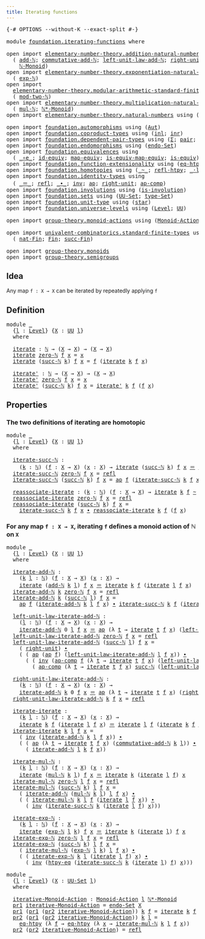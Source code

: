 ```yaml
---
title: Iterating functions
---
```


<pre class="Agda"><a id="45" class="Symbol">{-#</a> <a id="49" class="Keyword">OPTIONS</a> <a id="57" class="Pragma">--without-K</a> <a id="69" class="Pragma">--exact-split</a> <a id="83" class="Symbol">#-}</a>

<a id="88" class="Keyword">module</a> <a id="95" href="foundation.iterating-functions.html" class="Module">foundation.iterating-functions</a> <a id="126" class="Keyword">where</a>

<a id="133" class="Keyword">open</a> <a id="138" class="Keyword">import</a> <a id="145" href="elementary-number-theory.addition-natural-numbers.html" class="Module">elementary-number-theory.addition-natural-numbers</a> <a id="195" class="Keyword">using</a>
  <a id="203" class="Symbol">(</a> <a id="205" href="elementary-number-theory.addition-natural-numbers.html#1096" class="Function">add-ℕ</a><a id="210" class="Symbol">;</a> <a id="212" href="elementary-number-theory.addition-natural-numbers.html#2172" class="Function">commutative-add-ℕ</a><a id="229" class="Symbol">;</a> <a id="231" href="elementary-number-theory.addition-natural-numbers.html#1464" class="Function">left-unit-law-add-ℕ</a><a id="250" class="Symbol">;</a> <a id="252" href="elementary-number-theory.addition-natural-numbers.html#1379" class="Function">right-unit-law-add-ℕ</a><a id="272" class="Symbol">;</a>
    <a id="278" href="elementary-number-theory.addition-natural-numbers.html#4772" class="Function">ℕ-Monoid</a><a id="286" class="Symbol">)</a>
<a id="288" class="Keyword">open</a> <a id="293" class="Keyword">import</a> <a id="300" href="elementary-number-theory.exponentiation-natural-numbers.html" class="Module">elementary-number-theory.exponentiation-natural-numbers</a> <a id="356" class="Keyword">using</a>
  <a id="364" class="Symbol">(</a> <a id="366" href="elementary-number-theory.exponentiation-natural-numbers.html#685" class="Function">exp-ℕ</a><a id="371" class="Symbol">)</a>
<a id="373" class="Keyword">open</a> <a id="378" class="Keyword">import</a>
  <a id="387" href="elementary-number-theory.modular-arithmetic-standard-finite-types.html" class="Module">elementary-number-theory.modular-arithmetic-standard-finite-types</a> <a id="453" class="Keyword">using</a>
  <a id="461" class="Symbol">(</a> <a id="463" href="elementary-number-theory.modular-arithmetic-standard-finite-types.html#2983" class="Function">mod-two-ℕ</a><a id="472" class="Symbol">)</a>
<a id="474" class="Keyword">open</a> <a id="479" class="Keyword">import</a> <a id="486" href="elementary-number-theory.multiplication-natural-numbers.html" class="Module">elementary-number-theory.multiplication-natural-numbers</a> <a id="542" class="Keyword">using</a>
  <a id="550" class="Symbol">(</a> <a id="552" href="elementary-number-theory.multiplication-natural-numbers.html#1286" class="Function">mul-ℕ</a><a id="557" class="Symbol">;</a> <a id="559" href="elementary-number-theory.multiplication-natural-numbers.html#8512" class="Function">ℕ*-Monoid</a><a id="568" class="Symbol">)</a>
<a id="570" class="Keyword">open</a> <a id="575" class="Keyword">import</a> <a id="582" href="elementary-number-theory.natural-numbers.html" class="Module">elementary-number-theory.natural-numbers</a> <a id="623" class="Keyword">using</a> <a id="629" class="Symbol">(</a><a id="630" href="elementary-number-theory.natural-numbers.html#1530" class="Datatype">ℕ</a><a id="631" class="Symbol">;</a> <a id="633" href="elementary-number-theory.natural-numbers.html#1551" class="InductiveConstructor">zero-ℕ</a><a id="639" class="Symbol">;</a> <a id="641" href="elementary-number-theory.natural-numbers.html#1564" class="InductiveConstructor">succ-ℕ</a><a id="647" class="Symbol">)</a>

<a id="650" class="Keyword">open</a> <a id="655" class="Keyword">import</a> <a id="662" href="foundation.automorphisms.html" class="Module">foundation.automorphisms</a> <a id="687" class="Keyword">using</a> <a id="693" class="Symbol">(</a><a id="694" href="foundation.automorphisms.html#1297" class="Function">Aut</a><a id="697" class="Symbol">)</a>
<a id="699" class="Keyword">open</a> <a id="704" class="Keyword">import</a> <a id="711" href="foundation.coproduct-types.html" class="Module">foundation.coproduct-types</a> <a id="738" class="Keyword">using</a> <a id="744" class="Symbol">(</a><a id="745" href="foundation.coproduct-types.html#1250" class="InductiveConstructor">inl</a><a id="748" class="Symbol">;</a> <a id="750" href="foundation.coproduct-types.html#1268" class="InductiveConstructor">inr</a><a id="753" class="Symbol">)</a>
<a id="755" class="Keyword">open</a> <a id="760" class="Keyword">import</a> <a id="767" href="foundation.dependent-pair-types.html" class="Module">foundation.dependent-pair-types</a> <a id="799" class="Keyword">using</a> <a id="805" class="Symbol">(</a><a id="806" href="foundation-core.dependent-pair-types.html#515" class="Record">Σ</a><a id="807" class="Symbol">;</a> <a id="809" href="foundation-core.dependent-pair-types.html#588" class="InductiveConstructor">pair</a><a id="813" class="Symbol">;</a> <a id="815" href="foundation-core.dependent-pair-types.html#605" class="Field">pr1</a><a id="818" class="Symbol">;</a> <a id="820" href="foundation-core.dependent-pair-types.html#617" class="Field">pr2</a><a id="823" class="Symbol">)</a>
<a id="825" class="Keyword">open</a> <a id="830" class="Keyword">import</a> <a id="837" href="foundation.endomorphisms.html" class="Module">foundation.endomorphisms</a> <a id="862" class="Keyword">using</a> <a id="868" class="Symbol">(</a><a id="869" href="foundation.endomorphisms.html#947" class="Function">endo-Set</a><a id="877" class="Symbol">)</a>
<a id="879" class="Keyword">open</a> <a id="884" class="Keyword">import</a> <a id="891" href="foundation.equivalences.html" class="Module">foundation.equivalences</a> <a id="915" class="Keyword">using</a>
  <a id="923" class="Symbol">(</a> <a id="925" href="foundation-core.equivalences.html#7869" class="Function Operator">_∘e_</a><a id="929" class="Symbol">;</a> <a id="931" href="foundation-core.equivalences.html#2494" class="Function">id-equiv</a><a id="939" class="Symbol">;</a> <a id="941" href="foundation-core.equivalences.html#1821" class="Function">map-equiv</a><a id="950" class="Symbol">;</a> <a id="952" href="foundation-core.equivalences.html#1876" class="Function">is-equiv-map-equiv</a><a id="970" class="Symbol">;</a> <a id="972" href="foundation-core.equivalences.html#1556" class="Function">is-equiv</a><a id="980" class="Symbol">)</a>
<a id="982" class="Keyword">open</a> <a id="987" class="Keyword">import</a> <a id="994" href="foundation.function-extensionality.html" class="Module">foundation.function-extensionality</a> <a id="1029" class="Keyword">using</a> <a id="1035" class="Symbol">(</a><a id="1036" href="foundation-core.function-extensionality.html#1463" class="Function">eq-htpy</a><a id="1043" class="Symbol">;</a> <a id="1045" href="foundation-core.function-extensionality.html#965" class="Function">htpy-eq</a><a id="1052" class="Symbol">)</a>
<a id="1054" class="Keyword">open</a> <a id="1059" class="Keyword">import</a> <a id="1066" href="foundation.homotopies.html" class="Module">foundation.homotopies</a> <a id="1088" class="Keyword">using</a> <a id="1094" class="Symbol">(</a><a id="1095" href="foundation-core.homotopies.html#1249" class="Function Operator">_~_</a><a id="1098" class="Symbol">;</a> <a id="1100" href="foundation-core.homotopies.html#1368" class="Function">refl-htpy</a><a id="1109" class="Symbol">;</a> <a id="1111" href="foundation-core.homotopies.html#2504" class="Function Operator">_·l_</a><a id="1115" class="Symbol">)</a>
<a id="1117" class="Keyword">open</a> <a id="1122" class="Keyword">import</a> <a id="1129" href="foundation.identity-types.html" class="Module">foundation.identity-types</a> <a id="1155" class="Keyword">using</a>
  <a id="1163" class="Symbol">(</a> <a id="1165" href="foundation-core.identity-types.html#1865" class="Function Operator">_＝_</a><a id="1168" class="Symbol">;</a> <a id="1170" href="foundation-core.identity-types.html#1820" class="InductiveConstructor">refl</a><a id="1174" class="Symbol">;</a> <a id="1176" href="foundation-core.identity-types.html#2425" class="Function Operator">_∙_</a><a id="1179" class="Symbol">;</a> <a id="1181" href="foundation-core.identity-types.html#2729" class="Function">inv</a><a id="1184" class="Symbol">;</a> <a id="1186" href="foundation-core.identity-types.html#4003" class="Function">ap</a><a id="1188" class="Symbol">;</a> <a id="1190" href="foundation-core.identity-types.html#3074" class="Function">right-unit</a><a id="1200" class="Symbol">;</a> <a id="1202" href="foundation-core.identity-types.html#4263" class="Function">ap-comp</a><a id="1209" class="Symbol">)</a>
<a id="1211" class="Keyword">open</a> <a id="1216" class="Keyword">import</a> <a id="1223" href="foundation.involutions.html" class="Module">foundation.involutions</a> <a id="1246" class="Keyword">using</a> <a id="1252" class="Symbol">(</a><a id="1253" href="foundation.involutions.html#891" class="Function">is-involution</a><a id="1266" class="Symbol">)</a>
<a id="1268" class="Keyword">open</a> <a id="1273" class="Keyword">import</a> <a id="1280" href="foundation.sets.html" class="Module">foundation.sets</a> <a id="1296" class="Keyword">using</a> <a id="1302" class="Symbol">(</a><a id="1303" href="foundation-core.sets.html#1190" class="Function">UU-Set</a><a id="1309" class="Symbol">;</a> <a id="1311" href="foundation-core.sets.html#1304" class="Function">type-Set</a><a id="1319" class="Symbol">)</a>
<a id="1321" class="Keyword">open</a> <a id="1326" class="Keyword">import</a> <a id="1333" href="foundation.unit-type.html" class="Module">foundation.unit-type</a> <a id="1354" class="Keyword">using</a> <a id="1360" class="Symbol">(</a><a id="1361" href="foundation.unit-type.html#1108" class="InductiveConstructor">star</a><a id="1365" class="Symbol">)</a>
<a id="1367" class="Keyword">open</a> <a id="1372" class="Keyword">import</a> <a id="1379" href="foundation.universe-levels.html" class="Module">foundation.universe-levels</a> <a id="1406" class="Keyword">using</a> <a id="1412" class="Symbol">(</a><a id="1413" href="Agda.Primitive.html#597" class="Postulate">Level</a><a id="1418" class="Symbol">;</a> <a id="1420" href="foundation-core.universe-levels.html#235" class="Primitive">UU</a><a id="1422" class="Symbol">)</a>

<a id="1425" class="Keyword">open</a> <a id="1430" class="Keyword">import</a> <a id="1437" href="group-theory.monoid-actions.html" class="Module">group-theory.monoid-actions</a> <a id="1465" class="Keyword">using</a> <a id="1471" class="Symbol">(</a><a id="1472" href="group-theory.monoid-actions.html#607" class="Function">Monoid-Action</a><a id="1485" class="Symbol">)</a>

<a id="1488" class="Keyword">open</a> <a id="1493" class="Keyword">import</a> <a id="1500" href="univalent-combinatorics.standard-finite-types.html" class="Module">univalent-combinatorics.standard-finite-types</a> <a id="1546" class="Keyword">using</a>
  <a id="1554" class="Symbol">(</a> <a id="1556" href="univalent-combinatorics.standard-finite-types.html#5339" class="Function">nat-Fin</a><a id="1563" class="Symbol">;</a> <a id="1565" href="univalent-combinatorics.standard-finite-types.html#2393" class="Function">Fin</a><a id="1568" class="Symbol">;</a> <a id="1570" href="univalent-combinatorics.standard-finite-types.html#7400" class="Function">succ-Fin</a><a id="1578" class="Symbol">)</a>

<a id="1581" class="Keyword">open</a> <a id="1586" class="Keyword">import</a> <a id="1593" href="group-theory.monoids.html" class="Module">group-theory.monoids</a>
<a id="1614" class="Keyword">open</a> <a id="1619" class="Keyword">import</a> <a id="1626" href="group-theory.semigroups.html" class="Module">group-theory.semigroups</a>
</pre>
## Idea

Any map `f : X → X` can be iterated by repeatedly applying `f`

## Definition

<pre class="Agda"><a id="1751" class="Keyword">module</a> <a id="1758" href="foundation.iterating-functions.html#1758" class="Module">_</a>
  <a id="1762" class="Symbol">{</a><a id="1763" href="foundation.iterating-functions.html#1763" class="Bound">l</a> <a id="1765" class="Symbol">:</a> <a id="1767" href="Agda.Primitive.html#597" class="Postulate">Level</a><a id="1772" class="Symbol">}</a> <a id="1774" class="Symbol">{</a><a id="1775" href="foundation.iterating-functions.html#1775" class="Bound">X</a> <a id="1777" class="Symbol">:</a> <a id="1779" href="foundation-core.universe-levels.html#235" class="Primitive">UU</a> <a id="1782" href="foundation.iterating-functions.html#1763" class="Bound">l</a><a id="1783" class="Symbol">}</a>
  <a id="1787" class="Keyword">where</a>
  
  <a id="1798" href="foundation.iterating-functions.html#1798" class="Function">iterate</a> <a id="1806" class="Symbol">:</a> <a id="1808" href="elementary-number-theory.natural-numbers.html#1530" class="Datatype">ℕ</a> <a id="1810" class="Symbol">→</a> <a id="1812" class="Symbol">(</a><a id="1813" href="foundation.iterating-functions.html#1775" class="Bound">X</a> <a id="1815" class="Symbol">→</a> <a id="1817" href="foundation.iterating-functions.html#1775" class="Bound">X</a><a id="1818" class="Symbol">)</a> <a id="1820" class="Symbol">→</a> <a id="1822" class="Symbol">(</a><a id="1823" href="foundation.iterating-functions.html#1775" class="Bound">X</a> <a id="1825" class="Symbol">→</a> <a id="1827" href="foundation.iterating-functions.html#1775" class="Bound">X</a><a id="1828" class="Symbol">)</a>
  <a id="1832" href="foundation.iterating-functions.html#1798" class="Function">iterate</a> <a id="1840" href="elementary-number-theory.natural-numbers.html#1551" class="InductiveConstructor">zero-ℕ</a> <a id="1847" href="foundation.iterating-functions.html#1847" class="Bound">f</a> <a id="1849" href="foundation.iterating-functions.html#1849" class="Bound">x</a> <a id="1851" class="Symbol">=</a> <a id="1853" href="foundation.iterating-functions.html#1849" class="Bound">x</a>
  <a id="1857" href="foundation.iterating-functions.html#1798" class="Function">iterate</a> <a id="1865" class="Symbol">(</a><a id="1866" href="elementary-number-theory.natural-numbers.html#1564" class="InductiveConstructor">succ-ℕ</a> <a id="1873" href="foundation.iterating-functions.html#1873" class="Bound">k</a><a id="1874" class="Symbol">)</a> <a id="1876" href="foundation.iterating-functions.html#1876" class="Bound">f</a> <a id="1878" href="foundation.iterating-functions.html#1878" class="Bound">x</a> <a id="1880" class="Symbol">=</a> <a id="1882" href="foundation.iterating-functions.html#1876" class="Bound">f</a> <a id="1884" class="Symbol">(</a><a id="1885" href="foundation.iterating-functions.html#1798" class="Function">iterate</a> <a id="1893" href="foundation.iterating-functions.html#1873" class="Bound">k</a> <a id="1895" href="foundation.iterating-functions.html#1876" class="Bound">f</a> <a id="1897" href="foundation.iterating-functions.html#1878" class="Bound">x</a><a id="1898" class="Symbol">)</a>

  <a id="1903" href="foundation.iterating-functions.html#1903" class="Function">iterate&#39;</a> <a id="1912" class="Symbol">:</a> <a id="1914" href="elementary-number-theory.natural-numbers.html#1530" class="Datatype">ℕ</a> <a id="1916" class="Symbol">→</a> <a id="1918" class="Symbol">(</a><a id="1919" href="foundation.iterating-functions.html#1775" class="Bound">X</a> <a id="1921" class="Symbol">→</a> <a id="1923" href="foundation.iterating-functions.html#1775" class="Bound">X</a><a id="1924" class="Symbol">)</a> <a id="1926" class="Symbol">→</a> <a id="1928" class="Symbol">(</a><a id="1929" href="foundation.iterating-functions.html#1775" class="Bound">X</a> <a id="1931" class="Symbol">→</a> <a id="1933" href="foundation.iterating-functions.html#1775" class="Bound">X</a><a id="1934" class="Symbol">)</a>
  <a id="1938" href="foundation.iterating-functions.html#1903" class="Function">iterate&#39;</a> <a id="1947" href="elementary-number-theory.natural-numbers.html#1551" class="InductiveConstructor">zero-ℕ</a> <a id="1954" href="foundation.iterating-functions.html#1954" class="Bound">f</a> <a id="1956" href="foundation.iterating-functions.html#1956" class="Bound">x</a> <a id="1958" class="Symbol">=</a> <a id="1960" href="foundation.iterating-functions.html#1956" class="Bound">x</a>
  <a id="1964" href="foundation.iterating-functions.html#1903" class="Function">iterate&#39;</a> <a id="1973" class="Symbol">(</a><a id="1974" href="elementary-number-theory.natural-numbers.html#1564" class="InductiveConstructor">succ-ℕ</a> <a id="1981" href="foundation.iterating-functions.html#1981" class="Bound">k</a><a id="1982" class="Symbol">)</a> <a id="1984" href="foundation.iterating-functions.html#1984" class="Bound">f</a> <a id="1986" href="foundation.iterating-functions.html#1986" class="Bound">x</a> <a id="1988" class="Symbol">=</a> <a id="1990" href="foundation.iterating-functions.html#1903" class="Function">iterate&#39;</a> <a id="1999" href="foundation.iterating-functions.html#1981" class="Bound">k</a> <a id="2001" href="foundation.iterating-functions.html#1984" class="Bound">f</a> <a id="2003" class="Symbol">(</a><a id="2004" href="foundation.iterating-functions.html#1984" class="Bound">f</a> <a id="2006" href="foundation.iterating-functions.html#1986" class="Bound">x</a><a id="2007" class="Symbol">)</a>
</pre>
## Properties

### The two definitions of iterating are homotopic

<pre class="Agda"><a id="2089" class="Keyword">module</a> <a id="2096" href="foundation.iterating-functions.html#2096" class="Module">_</a>
  <a id="2100" class="Symbol">{</a><a id="2101" href="foundation.iterating-functions.html#2101" class="Bound">l</a> <a id="2103" class="Symbol">:</a> <a id="2105" href="Agda.Primitive.html#597" class="Postulate">Level</a><a id="2110" class="Symbol">}</a> <a id="2112" class="Symbol">{</a><a id="2113" href="foundation.iterating-functions.html#2113" class="Bound">X</a> <a id="2115" class="Symbol">:</a> <a id="2117" href="foundation-core.universe-levels.html#235" class="Primitive">UU</a> <a id="2120" href="foundation.iterating-functions.html#2101" class="Bound">l</a><a id="2121" class="Symbol">}</a>
  <a id="2125" class="Keyword">where</a>

  <a id="2134" href="foundation.iterating-functions.html#2134" class="Function">iterate-succ-ℕ</a> <a id="2149" class="Symbol">:</a>
    <a id="2155" class="Symbol">(</a><a id="2156" href="foundation.iterating-functions.html#2156" class="Bound">k</a> <a id="2158" class="Symbol">:</a> <a id="2160" href="elementary-number-theory.natural-numbers.html#1530" class="Datatype">ℕ</a><a id="2161" class="Symbol">)</a> <a id="2163" class="Symbol">(</a><a id="2164" href="foundation.iterating-functions.html#2164" class="Bound">f</a> <a id="2166" class="Symbol">:</a> <a id="2168" href="foundation.iterating-functions.html#2113" class="Bound">X</a> <a id="2170" class="Symbol">→</a> <a id="2172" href="foundation.iterating-functions.html#2113" class="Bound">X</a><a id="2173" class="Symbol">)</a> <a id="2175" class="Symbol">(</a><a id="2176" href="foundation.iterating-functions.html#2176" class="Bound">x</a> <a id="2178" class="Symbol">:</a> <a id="2180" href="foundation.iterating-functions.html#2113" class="Bound">X</a><a id="2181" class="Symbol">)</a> <a id="2183" class="Symbol">→</a> <a id="2185" href="foundation.iterating-functions.html#1798" class="Function">iterate</a> <a id="2193" class="Symbol">(</a><a id="2194" href="elementary-number-theory.natural-numbers.html#1564" class="InductiveConstructor">succ-ℕ</a> <a id="2201" href="foundation.iterating-functions.html#2156" class="Bound">k</a><a id="2202" class="Symbol">)</a> <a id="2204" href="foundation.iterating-functions.html#2164" class="Bound">f</a> <a id="2206" href="foundation.iterating-functions.html#2176" class="Bound">x</a> <a id="2208" href="foundation-core.identity-types.html#1865" class="Function Operator">＝</a> <a id="2210" href="foundation.iterating-functions.html#1798" class="Function">iterate</a> <a id="2218" href="foundation.iterating-functions.html#2156" class="Bound">k</a> <a id="2220" href="foundation.iterating-functions.html#2164" class="Bound">f</a> <a id="2222" class="Symbol">(</a><a id="2223" href="foundation.iterating-functions.html#2164" class="Bound">f</a> <a id="2225" href="foundation.iterating-functions.html#2176" class="Bound">x</a><a id="2226" class="Symbol">)</a>
  <a id="2230" href="foundation.iterating-functions.html#2134" class="Function">iterate-succ-ℕ</a> <a id="2245" href="elementary-number-theory.natural-numbers.html#1551" class="InductiveConstructor">zero-ℕ</a> <a id="2252" href="foundation.iterating-functions.html#2252" class="Bound">f</a> <a id="2254" href="foundation.iterating-functions.html#2254" class="Bound">x</a> <a id="2256" class="Symbol">=</a> <a id="2258" href="foundation-core.identity-types.html#1820" class="InductiveConstructor">refl</a>
  <a id="2265" href="foundation.iterating-functions.html#2134" class="Function">iterate-succ-ℕ</a> <a id="2280" class="Symbol">(</a><a id="2281" href="elementary-number-theory.natural-numbers.html#1564" class="InductiveConstructor">succ-ℕ</a> <a id="2288" href="foundation.iterating-functions.html#2288" class="Bound">k</a><a id="2289" class="Symbol">)</a> <a id="2291" href="foundation.iterating-functions.html#2291" class="Bound">f</a> <a id="2293" href="foundation.iterating-functions.html#2293" class="Bound">x</a> <a id="2295" class="Symbol">=</a> <a id="2297" href="foundation-core.identity-types.html#4003" class="Function">ap</a> <a id="2300" href="foundation.iterating-functions.html#2291" class="Bound">f</a> <a id="2302" class="Symbol">(</a><a id="2303" href="foundation.iterating-functions.html#2134" class="Function">iterate-succ-ℕ</a> <a id="2318" href="foundation.iterating-functions.html#2288" class="Bound">k</a> <a id="2320" href="foundation.iterating-functions.html#2291" class="Bound">f</a> <a id="2322" href="foundation.iterating-functions.html#2293" class="Bound">x</a><a id="2323" class="Symbol">)</a>

  <a id="2328" href="foundation.iterating-functions.html#2328" class="Function">reassociate-iterate</a> <a id="2348" class="Symbol">:</a> <a id="2350" class="Symbol">(</a><a id="2351" href="foundation.iterating-functions.html#2351" class="Bound">k</a> <a id="2353" class="Symbol">:</a> <a id="2355" href="elementary-number-theory.natural-numbers.html#1530" class="Datatype">ℕ</a><a id="2356" class="Symbol">)</a> <a id="2358" class="Symbol">(</a><a id="2359" href="foundation.iterating-functions.html#2359" class="Bound">f</a> <a id="2361" class="Symbol">:</a> <a id="2363" href="foundation.iterating-functions.html#2113" class="Bound">X</a> <a id="2365" class="Symbol">→</a> <a id="2367" href="foundation.iterating-functions.html#2113" class="Bound">X</a><a id="2368" class="Symbol">)</a> <a id="2370" class="Symbol">→</a> <a id="2372" href="foundation.iterating-functions.html#1798" class="Function">iterate</a> <a id="2380" href="foundation.iterating-functions.html#2351" class="Bound">k</a> <a id="2382" href="foundation.iterating-functions.html#2359" class="Bound">f</a> <a id="2384" href="foundation-core.homotopies.html#1249" class="Function Operator">~</a> <a id="2386" href="foundation.iterating-functions.html#1903" class="Function">iterate&#39;</a> <a id="2395" href="foundation.iterating-functions.html#2351" class="Bound">k</a> <a id="2397" href="foundation.iterating-functions.html#2359" class="Bound">f</a>
  <a id="2401" href="foundation.iterating-functions.html#2328" class="Function">reassociate-iterate</a> <a id="2421" href="elementary-number-theory.natural-numbers.html#1551" class="InductiveConstructor">zero-ℕ</a> <a id="2428" href="foundation.iterating-functions.html#2428" class="Bound">f</a> <a id="2430" href="foundation.iterating-functions.html#2430" class="Bound">x</a> <a id="2432" class="Symbol">=</a> <a id="2434" href="foundation-core.identity-types.html#1820" class="InductiveConstructor">refl</a>
  <a id="2441" href="foundation.iterating-functions.html#2328" class="Function">reassociate-iterate</a> <a id="2461" class="Symbol">(</a><a id="2462" href="elementary-number-theory.natural-numbers.html#1564" class="InductiveConstructor">succ-ℕ</a> <a id="2469" href="foundation.iterating-functions.html#2469" class="Bound">k</a><a id="2470" class="Symbol">)</a> <a id="2472" href="foundation.iterating-functions.html#2472" class="Bound">f</a> <a id="2474" href="foundation.iterating-functions.html#2474" class="Bound">x</a> <a id="2476" class="Symbol">=</a>
    <a id="2482" href="foundation.iterating-functions.html#2134" class="Function">iterate-succ-ℕ</a> <a id="2497" href="foundation.iterating-functions.html#2469" class="Bound">k</a> <a id="2499" href="foundation.iterating-functions.html#2472" class="Bound">f</a> <a id="2501" href="foundation.iterating-functions.html#2474" class="Bound">x</a> <a id="2503" href="foundation-core.identity-types.html#2425" class="Function Operator">∙</a> <a id="2505" href="foundation.iterating-functions.html#2328" class="Function">reassociate-iterate</a> <a id="2525" href="foundation.iterating-functions.html#2469" class="Bound">k</a> <a id="2527" href="foundation.iterating-functions.html#2472" class="Bound">f</a> <a id="2529" class="Symbol">(</a><a id="2530" href="foundation.iterating-functions.html#2472" class="Bound">f</a> <a id="2532" href="foundation.iterating-functions.html#2474" class="Bound">x</a><a id="2533" class="Symbol">)</a>
</pre>
### For any map `f : X → X`, iterating `f` defines a monoid action of ℕ on `X`

<pre class="Agda"><a id="2628" class="Keyword">module</a> <a id="2635" href="foundation.iterating-functions.html#2635" class="Module">_</a>
  <a id="2639" class="Symbol">{</a><a id="2640" href="foundation.iterating-functions.html#2640" class="Bound">l</a> <a id="2642" class="Symbol">:</a> <a id="2644" href="Agda.Primitive.html#597" class="Postulate">Level</a><a id="2649" class="Symbol">}</a> <a id="2651" class="Symbol">{</a><a id="2652" href="foundation.iterating-functions.html#2652" class="Bound">X</a> <a id="2654" class="Symbol">:</a> <a id="2656" href="foundation-core.universe-levels.html#235" class="Primitive">UU</a> <a id="2659" href="foundation.iterating-functions.html#2640" class="Bound">l</a><a id="2660" class="Symbol">}</a>
  <a id="2664" class="Keyword">where</a>

  <a id="2673" href="foundation.iterating-functions.html#2673" class="Function">iterate-add-ℕ</a> <a id="2687" class="Symbol">:</a>
    <a id="2693" class="Symbol">(</a><a id="2694" href="foundation.iterating-functions.html#2694" class="Bound">k</a> <a id="2696" href="foundation.iterating-functions.html#2696" class="Bound">l</a> <a id="2698" class="Symbol">:</a> <a id="2700" href="elementary-number-theory.natural-numbers.html#1530" class="Datatype">ℕ</a><a id="2701" class="Symbol">)</a> <a id="2703" class="Symbol">(</a><a id="2704" href="foundation.iterating-functions.html#2704" class="Bound">f</a> <a id="2706" class="Symbol">:</a> <a id="2708" href="foundation.iterating-functions.html#2652" class="Bound">X</a> <a id="2710" class="Symbol">→</a> <a id="2712" href="foundation.iterating-functions.html#2652" class="Bound">X</a><a id="2713" class="Symbol">)</a> <a id="2715" class="Symbol">(</a><a id="2716" href="foundation.iterating-functions.html#2716" class="Bound">x</a> <a id="2718" class="Symbol">:</a> <a id="2720" href="foundation.iterating-functions.html#2652" class="Bound">X</a><a id="2721" class="Symbol">)</a> <a id="2723" class="Symbol">→</a>
    <a id="2729" href="foundation.iterating-functions.html#1798" class="Function">iterate</a> <a id="2737" class="Symbol">(</a><a id="2738" href="elementary-number-theory.addition-natural-numbers.html#1096" class="Function">add-ℕ</a> <a id="2744" href="foundation.iterating-functions.html#2694" class="Bound">k</a> <a id="2746" href="foundation.iterating-functions.html#2696" class="Bound">l</a><a id="2747" class="Symbol">)</a> <a id="2749" href="foundation.iterating-functions.html#2704" class="Bound">f</a> <a id="2751" href="foundation.iterating-functions.html#2716" class="Bound">x</a> <a id="2753" href="foundation-core.identity-types.html#1865" class="Function Operator">＝</a> <a id="2755" href="foundation.iterating-functions.html#1798" class="Function">iterate</a> <a id="2763" href="foundation.iterating-functions.html#2694" class="Bound">k</a> <a id="2765" href="foundation.iterating-functions.html#2704" class="Bound">f</a> <a id="2767" class="Symbol">(</a><a id="2768" href="foundation.iterating-functions.html#1798" class="Function">iterate</a> <a id="2776" href="foundation.iterating-functions.html#2696" class="Bound">l</a> <a id="2778" href="foundation.iterating-functions.html#2704" class="Bound">f</a> <a id="2780" href="foundation.iterating-functions.html#2716" class="Bound">x</a><a id="2781" class="Symbol">)</a>
  <a id="2785" href="foundation.iterating-functions.html#2673" class="Function">iterate-add-ℕ</a> <a id="2799" href="foundation.iterating-functions.html#2799" class="Bound">k</a> <a id="2801" href="elementary-number-theory.natural-numbers.html#1551" class="InductiveConstructor">zero-ℕ</a> <a id="2808" href="foundation.iterating-functions.html#2808" class="Bound">f</a> <a id="2810" href="foundation.iterating-functions.html#2810" class="Bound">x</a> <a id="2812" class="Symbol">=</a> <a id="2814" href="foundation-core.identity-types.html#1820" class="InductiveConstructor">refl</a>
  <a id="2821" href="foundation.iterating-functions.html#2673" class="Function">iterate-add-ℕ</a> <a id="2835" href="foundation.iterating-functions.html#2835" class="Bound">k</a> <a id="2837" class="Symbol">(</a><a id="2838" href="elementary-number-theory.natural-numbers.html#1564" class="InductiveConstructor">succ-ℕ</a> <a id="2845" href="foundation.iterating-functions.html#2845" class="Bound">l</a><a id="2846" class="Symbol">)</a> <a id="2848" href="foundation.iterating-functions.html#2848" class="Bound">f</a> <a id="2850" href="foundation.iterating-functions.html#2850" class="Bound">x</a> <a id="2852" class="Symbol">=</a>
    <a id="2858" href="foundation-core.identity-types.html#4003" class="Function">ap</a> <a id="2861" href="foundation.iterating-functions.html#2848" class="Bound">f</a> <a id="2863" class="Symbol">(</a><a id="2864" href="foundation.iterating-functions.html#2673" class="Function">iterate-add-ℕ</a> <a id="2878" href="foundation.iterating-functions.html#2835" class="Bound">k</a> <a id="2880" href="foundation.iterating-functions.html#2845" class="Bound">l</a> <a id="2882" href="foundation.iterating-functions.html#2848" class="Bound">f</a> <a id="2884" href="foundation.iterating-functions.html#2850" class="Bound">x</a><a id="2885" class="Symbol">)</a> <a id="2887" href="foundation-core.identity-types.html#2425" class="Function Operator">∙</a> <a id="2889" href="foundation.iterating-functions.html#2134" class="Function">iterate-succ-ℕ</a> <a id="2904" href="foundation.iterating-functions.html#2835" class="Bound">k</a> <a id="2906" href="foundation.iterating-functions.html#2848" class="Bound">f</a> <a id="2908" class="Symbol">(</a><a id="2909" href="foundation.iterating-functions.html#1798" class="Function">iterate</a> <a id="2917" href="foundation.iterating-functions.html#2845" class="Bound">l</a> <a id="2919" href="foundation.iterating-functions.html#2848" class="Bound">f</a> <a id="2921" href="foundation.iterating-functions.html#2850" class="Bound">x</a><a id="2922" class="Symbol">)</a>

  <a id="2927" href="foundation.iterating-functions.html#2927" class="Function">left-unit-law-iterate-add-ℕ</a> <a id="2955" class="Symbol">:</a>
    <a id="2961" class="Symbol">(</a><a id="2962" href="foundation.iterating-functions.html#2962" class="Bound">l</a> <a id="2964" class="Symbol">:</a> <a id="2966" href="elementary-number-theory.natural-numbers.html#1530" class="Datatype">ℕ</a><a id="2967" class="Symbol">)</a> <a id="2969" class="Symbol">(</a><a id="2970" href="foundation.iterating-functions.html#2970" class="Bound">f</a> <a id="2972" class="Symbol">:</a> <a id="2974" href="foundation.iterating-functions.html#2652" class="Bound">X</a> <a id="2976" class="Symbol">→</a> <a id="2978" href="foundation.iterating-functions.html#2652" class="Bound">X</a><a id="2979" class="Symbol">)</a> <a id="2981" class="Symbol">(</a><a id="2982" href="foundation.iterating-functions.html#2982" class="Bound">x</a> <a id="2984" class="Symbol">:</a> <a id="2986" href="foundation.iterating-functions.html#2652" class="Bound">X</a><a id="2987" class="Symbol">)</a> <a id="2989" class="Symbol">→</a>
    <a id="2995" href="foundation.iterating-functions.html#2673" class="Function">iterate-add-ℕ</a> <a id="3009" class="Number">0</a> <a id="3011" href="foundation.iterating-functions.html#2962" class="Bound">l</a> <a id="3013" href="foundation.iterating-functions.html#2970" class="Bound">f</a> <a id="3015" href="foundation.iterating-functions.html#2982" class="Bound">x</a> <a id="3017" href="foundation-core.identity-types.html#1865" class="Function Operator">＝</a> <a id="3019" href="foundation-core.identity-types.html#4003" class="Function">ap</a> <a id="3022" class="Symbol">(λ</a> <a id="3025" href="foundation.iterating-functions.html#3025" class="Bound">t</a> <a id="3027" class="Symbol">→</a> <a id="3029" href="foundation.iterating-functions.html#1798" class="Function">iterate</a> <a id="3037" href="foundation.iterating-functions.html#3025" class="Bound">t</a> <a id="3039" href="foundation.iterating-functions.html#2970" class="Bound">f</a> <a id="3041" href="foundation.iterating-functions.html#2982" class="Bound">x</a><a id="3042" class="Symbol">)</a> <a id="3044" class="Symbol">(</a><a id="3045" href="elementary-number-theory.addition-natural-numbers.html#1464" class="Function">left-unit-law-add-ℕ</a> <a id="3065" href="foundation.iterating-functions.html#2962" class="Bound">l</a><a id="3066" class="Symbol">)</a>
  <a id="3070" href="foundation.iterating-functions.html#2927" class="Function">left-unit-law-iterate-add-ℕ</a> <a id="3098" href="elementary-number-theory.natural-numbers.html#1551" class="InductiveConstructor">zero-ℕ</a> <a id="3105" href="foundation.iterating-functions.html#3105" class="Bound">f</a> <a id="3107" href="foundation.iterating-functions.html#3107" class="Bound">x</a> <a id="3109" class="Symbol">=</a> <a id="3111" href="foundation-core.identity-types.html#1820" class="InductiveConstructor">refl</a>
  <a id="3118" href="foundation.iterating-functions.html#2927" class="Function">left-unit-law-iterate-add-ℕ</a> <a id="3146" class="Symbol">(</a><a id="3147" href="elementary-number-theory.natural-numbers.html#1564" class="InductiveConstructor">succ-ℕ</a> <a id="3154" href="foundation.iterating-functions.html#3154" class="Bound">l</a><a id="3155" class="Symbol">)</a> <a id="3157" href="foundation.iterating-functions.html#3157" class="Bound">f</a> <a id="3159" href="foundation.iterating-functions.html#3159" class="Bound">x</a> <a id="3161" class="Symbol">=</a>
    <a id="3167" class="Symbol">(</a> <a id="3169" href="foundation-core.identity-types.html#3074" class="Function">right-unit</a><a id="3179" class="Symbol">)</a> <a id="3181" href="foundation-core.identity-types.html#2425" class="Function Operator">∙</a>
    <a id="3187" class="Symbol">(</a> <a id="3189" class="Symbol">(</a> <a id="3191" href="foundation-core.identity-types.html#4003" class="Function">ap</a> <a id="3194" class="Symbol">(</a><a id="3195" href="foundation-core.identity-types.html#4003" class="Function">ap</a> <a id="3198" href="foundation.iterating-functions.html#3157" class="Bound">f</a><a id="3199" class="Symbol">)</a> <a id="3201" class="Symbol">(</a><a id="3202" href="foundation.iterating-functions.html#2927" class="Function">left-unit-law-iterate-add-ℕ</a> <a id="3230" href="foundation.iterating-functions.html#3154" class="Bound">l</a> <a id="3232" href="foundation.iterating-functions.html#3157" class="Bound">f</a> <a id="3234" href="foundation.iterating-functions.html#3159" class="Bound">x</a><a id="3235" class="Symbol">))</a> <a id="3238" href="foundation-core.identity-types.html#2425" class="Function Operator">∙</a>
      <a id="3246" class="Symbol">(</a> <a id="3248" class="Symbol">(</a> <a id="3250" href="foundation-core.identity-types.html#2729" class="Function">inv</a> <a id="3254" class="Symbol">(</a><a id="3255" href="foundation-core.identity-types.html#4263" class="Function">ap-comp</a> <a id="3263" href="foundation.iterating-functions.html#3157" class="Bound">f</a> <a id="3265" class="Symbol">(λ</a> <a id="3268" href="foundation.iterating-functions.html#3268" class="Bound">t</a> <a id="3270" class="Symbol">→</a> <a id="3272" href="foundation.iterating-functions.html#1798" class="Function">iterate</a> <a id="3280" href="foundation.iterating-functions.html#3268" class="Bound">t</a> <a id="3282" href="foundation.iterating-functions.html#3157" class="Bound">f</a> <a id="3284" href="foundation.iterating-functions.html#3159" class="Bound">x</a><a id="3285" class="Symbol">)</a> <a id="3287" class="Symbol">(</a><a id="3288" href="elementary-number-theory.addition-natural-numbers.html#1464" class="Function">left-unit-law-add-ℕ</a> <a id="3308" href="foundation.iterating-functions.html#3154" class="Bound">l</a><a id="3309" class="Symbol">)))</a> <a id="3313" href="foundation-core.identity-types.html#2425" class="Function Operator">∙</a>
        <a id="3323" class="Symbol">(</a> <a id="3325" href="foundation-core.identity-types.html#4263" class="Function">ap-comp</a> <a id="3333" class="Symbol">(λ</a> <a id="3336" href="foundation.iterating-functions.html#3336" class="Bound">t</a> <a id="3338" class="Symbol">→</a> <a id="3340" href="foundation.iterating-functions.html#1798" class="Function">iterate</a> <a id="3348" href="foundation.iterating-functions.html#3336" class="Bound">t</a> <a id="3350" href="foundation.iterating-functions.html#3157" class="Bound">f</a> <a id="3352" href="foundation.iterating-functions.html#3159" class="Bound">x</a><a id="3353" class="Symbol">)</a> <a id="3355" href="elementary-number-theory.natural-numbers.html#1564" class="InductiveConstructor">succ-ℕ</a> <a id="3362" class="Symbol">(</a><a id="3363" href="elementary-number-theory.addition-natural-numbers.html#1464" class="Function">left-unit-law-add-ℕ</a> <a id="3383" href="foundation.iterating-functions.html#3154" class="Bound">l</a><a id="3384" class="Symbol">))))</a>

  <a id="3392" href="foundation.iterating-functions.html#3392" class="Function">right-unit-law-iterate-add-ℕ</a> <a id="3421" class="Symbol">:</a>
    <a id="3427" class="Symbol">(</a><a id="3428" href="foundation.iterating-functions.html#3428" class="Bound">k</a> <a id="3430" class="Symbol">:</a> <a id="3432" href="elementary-number-theory.natural-numbers.html#1530" class="Datatype">ℕ</a><a id="3433" class="Symbol">)</a> <a id="3435" class="Symbol">(</a><a id="3436" href="foundation.iterating-functions.html#3436" class="Bound">f</a> <a id="3438" class="Symbol">:</a> <a id="3440" href="foundation.iterating-functions.html#2652" class="Bound">X</a> <a id="3442" class="Symbol">→</a> <a id="3444" href="foundation.iterating-functions.html#2652" class="Bound">X</a><a id="3445" class="Symbol">)</a> <a id="3447" class="Symbol">(</a><a id="3448" href="foundation.iterating-functions.html#3448" class="Bound">x</a> <a id="3450" class="Symbol">:</a> <a id="3452" href="foundation.iterating-functions.html#2652" class="Bound">X</a><a id="3453" class="Symbol">)</a> <a id="3455" class="Symbol">→</a>
    <a id="3461" href="foundation.iterating-functions.html#2673" class="Function">iterate-add-ℕ</a> <a id="3475" href="foundation.iterating-functions.html#3428" class="Bound">k</a> <a id="3477" class="Number">0</a> <a id="3479" href="foundation.iterating-functions.html#3436" class="Bound">f</a> <a id="3481" href="foundation.iterating-functions.html#3448" class="Bound">x</a> <a id="3483" href="foundation-core.identity-types.html#1865" class="Function Operator">＝</a> <a id="3485" href="foundation-core.identity-types.html#4003" class="Function">ap</a> <a id="3488" class="Symbol">(λ</a> <a id="3491" href="foundation.iterating-functions.html#3491" class="Bound">t</a> <a id="3493" class="Symbol">→</a> <a id="3495" href="foundation.iterating-functions.html#1798" class="Function">iterate</a> <a id="3503" href="foundation.iterating-functions.html#3491" class="Bound">t</a> <a id="3505" href="foundation.iterating-functions.html#3436" class="Bound">f</a> <a id="3507" href="foundation.iterating-functions.html#3448" class="Bound">x</a><a id="3508" class="Symbol">)</a> <a id="3510" class="Symbol">(</a><a id="3511" href="elementary-number-theory.addition-natural-numbers.html#1379" class="Function">right-unit-law-add-ℕ</a> <a id="3532" href="foundation.iterating-functions.html#3428" class="Bound">k</a><a id="3533" class="Symbol">)</a>
  <a id="3537" href="foundation.iterating-functions.html#3392" class="Function">right-unit-law-iterate-add-ℕ</a> <a id="3566" href="foundation.iterating-functions.html#3566" class="Bound">k</a> <a id="3568" href="foundation.iterating-functions.html#3568" class="Bound">f</a> <a id="3570" href="foundation.iterating-functions.html#3570" class="Bound">x</a> <a id="3572" class="Symbol">=</a> <a id="3574" href="foundation-core.identity-types.html#1820" class="InductiveConstructor">refl</a>

  <a id="3582" href="foundation.iterating-functions.html#3582" class="Function">iterate-iterate</a> <a id="3598" class="Symbol">:</a>
    <a id="3604" class="Symbol">(</a><a id="3605" href="foundation.iterating-functions.html#3605" class="Bound">k</a> <a id="3607" href="foundation.iterating-functions.html#3607" class="Bound">l</a> <a id="3609" class="Symbol">:</a> <a id="3611" href="elementary-number-theory.natural-numbers.html#1530" class="Datatype">ℕ</a><a id="3612" class="Symbol">)</a> <a id="3614" class="Symbol">(</a><a id="3615" href="foundation.iterating-functions.html#3615" class="Bound">f</a> <a id="3617" class="Symbol">:</a> <a id="3619" href="foundation.iterating-functions.html#2652" class="Bound">X</a> <a id="3621" class="Symbol">→</a> <a id="3623" href="foundation.iterating-functions.html#2652" class="Bound">X</a><a id="3624" class="Symbol">)</a> <a id="3626" class="Symbol">(</a><a id="3627" href="foundation.iterating-functions.html#3627" class="Bound">x</a> <a id="3629" class="Symbol">:</a> <a id="3631" href="foundation.iterating-functions.html#2652" class="Bound">X</a><a id="3632" class="Symbol">)</a> <a id="3634" class="Symbol">→</a>
    <a id="3640" href="foundation.iterating-functions.html#1798" class="Function">iterate</a> <a id="3648" href="foundation.iterating-functions.html#3605" class="Bound">k</a> <a id="3650" href="foundation.iterating-functions.html#3615" class="Bound">f</a> <a id="3652" class="Symbol">(</a><a id="3653" href="foundation.iterating-functions.html#1798" class="Function">iterate</a> <a id="3661" href="foundation.iterating-functions.html#3607" class="Bound">l</a> <a id="3663" href="foundation.iterating-functions.html#3615" class="Bound">f</a> <a id="3665" href="foundation.iterating-functions.html#3627" class="Bound">x</a><a id="3666" class="Symbol">)</a> <a id="3668" href="foundation-core.identity-types.html#1865" class="Function Operator">＝</a> <a id="3670" href="foundation.iterating-functions.html#1798" class="Function">iterate</a> <a id="3678" href="foundation.iterating-functions.html#3607" class="Bound">l</a> <a id="3680" href="foundation.iterating-functions.html#3615" class="Bound">f</a> <a id="3682" class="Symbol">(</a><a id="3683" href="foundation.iterating-functions.html#1798" class="Function">iterate</a> <a id="3691" href="foundation.iterating-functions.html#3605" class="Bound">k</a> <a id="3693" href="foundation.iterating-functions.html#3615" class="Bound">f</a> <a id="3695" href="foundation.iterating-functions.html#3627" class="Bound">x</a><a id="3696" class="Symbol">)</a>
  <a id="3700" href="foundation.iterating-functions.html#3582" class="Function">iterate-iterate</a> <a id="3716" href="foundation.iterating-functions.html#3716" class="Bound">k</a> <a id="3718" href="foundation.iterating-functions.html#3718" class="Bound">l</a> <a id="3720" href="foundation.iterating-functions.html#3720" class="Bound">f</a> <a id="3722" href="foundation.iterating-functions.html#3722" class="Bound">x</a> <a id="3724" class="Symbol">=</a>
    <a id="3730" class="Symbol">(</a> <a id="3732" href="foundation-core.identity-types.html#2729" class="Function">inv</a> <a id="3736" class="Symbol">(</a><a id="3737" href="foundation.iterating-functions.html#2673" class="Function">iterate-add-ℕ</a> <a id="3751" href="foundation.iterating-functions.html#3716" class="Bound">k</a> <a id="3753" href="foundation.iterating-functions.html#3718" class="Bound">l</a> <a id="3755" href="foundation.iterating-functions.html#3720" class="Bound">f</a> <a id="3757" href="foundation.iterating-functions.html#3722" class="Bound">x</a><a id="3758" class="Symbol">))</a> <a id="3761" href="foundation-core.identity-types.html#2425" class="Function Operator">∙</a>
    <a id="3767" class="Symbol">(</a> <a id="3769" class="Symbol">(</a> <a id="3771" href="foundation-core.identity-types.html#4003" class="Function">ap</a> <a id="3774" class="Symbol">(λ</a> <a id="3777" href="foundation.iterating-functions.html#3777" class="Bound">t</a> <a id="3779" class="Symbol">→</a> <a id="3781" href="foundation.iterating-functions.html#1798" class="Function">iterate</a> <a id="3789" href="foundation.iterating-functions.html#3777" class="Bound">t</a> <a id="3791" href="foundation.iterating-functions.html#3720" class="Bound">f</a> <a id="3793" href="foundation.iterating-functions.html#3722" class="Bound">x</a><a id="3794" class="Symbol">)</a> <a id="3796" class="Symbol">(</a><a id="3797" href="elementary-number-theory.addition-natural-numbers.html#2172" class="Function">commutative-add-ℕ</a> <a id="3815" href="foundation.iterating-functions.html#3716" class="Bound">k</a> <a id="3817" href="foundation.iterating-functions.html#3718" class="Bound">l</a><a id="3818" class="Symbol">))</a> <a id="3821" href="foundation-core.identity-types.html#2425" class="Function Operator">∙</a>
      <a id="3829" class="Symbol">(</a> <a id="3831" href="foundation.iterating-functions.html#2673" class="Function">iterate-add-ℕ</a> <a id="3845" href="foundation.iterating-functions.html#3718" class="Bound">l</a> <a id="3847" href="foundation.iterating-functions.html#3716" class="Bound">k</a> <a id="3849" href="foundation.iterating-functions.html#3720" class="Bound">f</a> <a id="3851" href="foundation.iterating-functions.html#3722" class="Bound">x</a><a id="3852" class="Symbol">))</a>

  <a id="3858" href="foundation.iterating-functions.html#3858" class="Function">iterate-mul-ℕ</a> <a id="3872" class="Symbol">:</a>
    <a id="3878" class="Symbol">(</a><a id="3879" href="foundation.iterating-functions.html#3879" class="Bound">k</a> <a id="3881" href="foundation.iterating-functions.html#3881" class="Bound">l</a> <a id="3883" class="Symbol">:</a> <a id="3885" href="elementary-number-theory.natural-numbers.html#1530" class="Datatype">ℕ</a><a id="3886" class="Symbol">)</a> <a id="3888" class="Symbol">(</a><a id="3889" href="foundation.iterating-functions.html#3889" class="Bound">f</a> <a id="3891" class="Symbol">:</a> <a id="3893" href="foundation.iterating-functions.html#2652" class="Bound">X</a> <a id="3895" class="Symbol">→</a> <a id="3897" href="foundation.iterating-functions.html#2652" class="Bound">X</a><a id="3898" class="Symbol">)</a> <a id="3900" class="Symbol">(</a><a id="3901" href="foundation.iterating-functions.html#3901" class="Bound">x</a> <a id="3903" class="Symbol">:</a> <a id="3905" href="foundation.iterating-functions.html#2652" class="Bound">X</a><a id="3906" class="Symbol">)</a> <a id="3908" class="Symbol">→</a>
    <a id="3914" href="foundation.iterating-functions.html#1798" class="Function">iterate</a> <a id="3922" class="Symbol">(</a><a id="3923" href="elementary-number-theory.multiplication-natural-numbers.html#1286" class="Function">mul-ℕ</a> <a id="3929" href="foundation.iterating-functions.html#3879" class="Bound">k</a> <a id="3931" href="foundation.iterating-functions.html#3881" class="Bound">l</a><a id="3932" class="Symbol">)</a> <a id="3934" href="foundation.iterating-functions.html#3889" class="Bound">f</a> <a id="3936" href="foundation.iterating-functions.html#3901" class="Bound">x</a> <a id="3938" href="foundation-core.identity-types.html#1865" class="Function Operator">＝</a> <a id="3940" href="foundation.iterating-functions.html#1798" class="Function">iterate</a> <a id="3948" href="foundation.iterating-functions.html#3879" class="Bound">k</a> <a id="3950" class="Symbol">(</a><a id="3951" href="foundation.iterating-functions.html#1798" class="Function">iterate</a> <a id="3959" href="foundation.iterating-functions.html#3881" class="Bound">l</a> <a id="3961" href="foundation.iterating-functions.html#3889" class="Bound">f</a><a id="3962" class="Symbol">)</a> <a id="3964" href="foundation.iterating-functions.html#3901" class="Bound">x</a>
  <a id="3968" href="foundation.iterating-functions.html#3858" class="Function">iterate-mul-ℕ</a> <a id="3982" href="elementary-number-theory.natural-numbers.html#1551" class="InductiveConstructor">zero-ℕ</a> <a id="3989" href="foundation.iterating-functions.html#3989" class="Bound">l</a> <a id="3991" href="foundation.iterating-functions.html#3991" class="Bound">f</a> <a id="3993" href="foundation.iterating-functions.html#3993" class="Bound">x</a> <a id="3995" class="Symbol">=</a> <a id="3997" href="foundation-core.identity-types.html#1820" class="InductiveConstructor">refl</a>
  <a id="4004" href="foundation.iterating-functions.html#3858" class="Function">iterate-mul-ℕ</a> <a id="4018" class="Symbol">(</a><a id="4019" href="elementary-number-theory.natural-numbers.html#1564" class="InductiveConstructor">succ-ℕ</a> <a id="4026" href="foundation.iterating-functions.html#4026" class="Bound">k</a><a id="4027" class="Symbol">)</a> <a id="4029" href="foundation.iterating-functions.html#4029" class="Bound">l</a> <a id="4031" href="foundation.iterating-functions.html#4031" class="Bound">f</a> <a id="4033" href="foundation.iterating-functions.html#4033" class="Bound">x</a> <a id="4035" class="Symbol">=</a>
    <a id="4041" class="Symbol">(</a> <a id="4043" href="foundation.iterating-functions.html#2673" class="Function">iterate-add-ℕ</a> <a id="4057" class="Symbol">(</a><a id="4058" href="elementary-number-theory.multiplication-natural-numbers.html#1286" class="Function">mul-ℕ</a> <a id="4064" href="foundation.iterating-functions.html#4026" class="Bound">k</a> <a id="4066" href="foundation.iterating-functions.html#4029" class="Bound">l</a><a id="4067" class="Symbol">)</a> <a id="4069" href="foundation.iterating-functions.html#4029" class="Bound">l</a> <a id="4071" href="foundation.iterating-functions.html#4031" class="Bound">f</a> <a id="4073" href="foundation.iterating-functions.html#4033" class="Bound">x</a><a id="4074" class="Symbol">)</a> <a id="4076" href="foundation-core.identity-types.html#2425" class="Function Operator">∙</a>
    <a id="4082" class="Symbol">(</a> <a id="4084" class="Symbol">(</a> <a id="4086" href="foundation.iterating-functions.html#3858" class="Function">iterate-mul-ℕ</a> <a id="4100" href="foundation.iterating-functions.html#4026" class="Bound">k</a> <a id="4102" href="foundation.iterating-functions.html#4029" class="Bound">l</a> <a id="4104" href="foundation.iterating-functions.html#4031" class="Bound">f</a> <a id="4106" class="Symbol">(</a><a id="4107" href="foundation.iterating-functions.html#1798" class="Function">iterate</a> <a id="4115" href="foundation.iterating-functions.html#4029" class="Bound">l</a> <a id="4117" href="foundation.iterating-functions.html#4031" class="Bound">f</a> <a id="4119" href="foundation.iterating-functions.html#4033" class="Bound">x</a><a id="4120" class="Symbol">))</a> <a id="4123" href="foundation-core.identity-types.html#2425" class="Function Operator">∙</a>
      <a id="4131" class="Symbol">(</a> <a id="4133" href="foundation-core.identity-types.html#2729" class="Function">inv</a> <a id="4137" class="Symbol">(</a><a id="4138" href="foundation.iterating-functions.html#2134" class="Function">iterate-succ-ℕ</a> <a id="4153" href="foundation.iterating-functions.html#4026" class="Bound">k</a> <a id="4155" class="Symbol">(</a><a id="4156" href="foundation.iterating-functions.html#1798" class="Function">iterate</a> <a id="4164" href="foundation.iterating-functions.html#4029" class="Bound">l</a> <a id="4166" href="foundation.iterating-functions.html#4031" class="Bound">f</a><a id="4167" class="Symbol">)</a> <a id="4169" href="foundation.iterating-functions.html#4033" class="Bound">x</a><a id="4170" class="Symbol">)))</a>

  <a id="4177" href="foundation.iterating-functions.html#4177" class="Function">iterate-exp-ℕ</a> <a id="4191" class="Symbol">:</a>
    <a id="4197" class="Symbol">(</a><a id="4198" href="foundation.iterating-functions.html#4198" class="Bound">k</a> <a id="4200" href="foundation.iterating-functions.html#4200" class="Bound">l</a> <a id="4202" class="Symbol">:</a> <a id="4204" href="elementary-number-theory.natural-numbers.html#1530" class="Datatype">ℕ</a><a id="4205" class="Symbol">)</a> <a id="4207" class="Symbol">(</a><a id="4208" href="foundation.iterating-functions.html#4208" class="Bound">f</a> <a id="4210" class="Symbol">:</a> <a id="4212" href="foundation.iterating-functions.html#2652" class="Bound">X</a> <a id="4214" class="Symbol">→</a> <a id="4216" href="foundation.iterating-functions.html#2652" class="Bound">X</a><a id="4217" class="Symbol">)</a> <a id="4219" class="Symbol">(</a><a id="4220" href="foundation.iterating-functions.html#4220" class="Bound">x</a> <a id="4222" class="Symbol">:</a> <a id="4224" href="foundation.iterating-functions.html#2652" class="Bound">X</a><a id="4225" class="Symbol">)</a> <a id="4227" class="Symbol">→</a>
    <a id="4233" href="foundation.iterating-functions.html#1798" class="Function">iterate</a> <a id="4241" class="Symbol">(</a><a id="4242" href="elementary-number-theory.exponentiation-natural-numbers.html#685" class="Function">exp-ℕ</a> <a id="4248" href="foundation.iterating-functions.html#4200" class="Bound">l</a> <a id="4250" href="foundation.iterating-functions.html#4198" class="Bound">k</a><a id="4251" class="Symbol">)</a> <a id="4253" href="foundation.iterating-functions.html#4208" class="Bound">f</a> <a id="4255" href="foundation.iterating-functions.html#4220" class="Bound">x</a> <a id="4257" href="foundation-core.identity-types.html#1865" class="Function Operator">＝</a> <a id="4259" href="foundation.iterating-functions.html#1798" class="Function">iterate</a> <a id="4267" href="foundation.iterating-functions.html#4198" class="Bound">k</a> <a id="4269" class="Symbol">(</a><a id="4270" href="foundation.iterating-functions.html#1798" class="Function">iterate</a> <a id="4278" href="foundation.iterating-functions.html#4200" class="Bound">l</a><a id="4279" class="Symbol">)</a> <a id="4281" href="foundation.iterating-functions.html#4208" class="Bound">f</a> <a id="4283" href="foundation.iterating-functions.html#4220" class="Bound">x</a>
  <a id="4287" href="foundation.iterating-functions.html#4177" class="Function">iterate-exp-ℕ</a> <a id="4301" href="elementary-number-theory.natural-numbers.html#1551" class="InductiveConstructor">zero-ℕ</a> <a id="4308" href="foundation.iterating-functions.html#4308" class="Bound">l</a> <a id="4310" href="foundation.iterating-functions.html#4310" class="Bound">f</a> <a id="4312" href="foundation.iterating-functions.html#4312" class="Bound">x</a> <a id="4314" class="Symbol">=</a> <a id="4316" href="foundation-core.identity-types.html#1820" class="InductiveConstructor">refl</a>
  <a id="4323" href="foundation.iterating-functions.html#4177" class="Function">iterate-exp-ℕ</a> <a id="4337" class="Symbol">(</a><a id="4338" href="elementary-number-theory.natural-numbers.html#1564" class="InductiveConstructor">succ-ℕ</a> <a id="4345" href="foundation.iterating-functions.html#4345" class="Bound">k</a><a id="4346" class="Symbol">)</a> <a id="4348" href="foundation.iterating-functions.html#4348" class="Bound">l</a> <a id="4350" href="foundation.iterating-functions.html#4350" class="Bound">f</a> <a id="4352" href="foundation.iterating-functions.html#4352" class="Bound">x</a> <a id="4354" class="Symbol">=</a>
    <a id="4360" class="Symbol">(</a> <a id="4362" href="foundation.iterating-functions.html#3858" class="Function">iterate-mul-ℕ</a> <a id="4376" class="Symbol">(</a><a id="4377" href="elementary-number-theory.exponentiation-natural-numbers.html#685" class="Function">exp-ℕ</a> <a id="4383" href="foundation.iterating-functions.html#4348" class="Bound">l</a> <a id="4385" href="foundation.iterating-functions.html#4345" class="Bound">k</a><a id="4386" class="Symbol">)</a> <a id="4388" href="foundation.iterating-functions.html#4348" class="Bound">l</a> <a id="4390" href="foundation.iterating-functions.html#4350" class="Bound">f</a> <a id="4392" href="foundation.iterating-functions.html#4352" class="Bound">x</a><a id="4393" class="Symbol">)</a> <a id="4395" href="foundation-core.identity-types.html#2425" class="Function Operator">∙</a>
    <a id="4401" class="Symbol">(</a> <a id="4403" class="Symbol">(</a> <a id="4405" href="foundation.iterating-functions.html#4177" class="Function">iterate-exp-ℕ</a> <a id="4419" href="foundation.iterating-functions.html#4345" class="Bound">k</a> <a id="4421" href="foundation.iterating-functions.html#4348" class="Bound">l</a> <a id="4423" class="Symbol">(</a><a id="4424" href="foundation.iterating-functions.html#1798" class="Function">iterate</a> <a id="4432" href="foundation.iterating-functions.html#4348" class="Bound">l</a> <a id="4434" href="foundation.iterating-functions.html#4350" class="Bound">f</a><a id="4435" class="Symbol">)</a> <a id="4437" href="foundation.iterating-functions.html#4352" class="Bound">x</a><a id="4438" class="Symbol">)</a> <a id="4440" href="foundation-core.identity-types.html#2425" class="Function Operator">∙</a>
      <a id="4448" class="Symbol">(</a> <a id="4450" href="foundation-core.identity-types.html#2729" class="Function">inv</a> <a id="4454" class="Symbol">(</a><a id="4455" href="foundation-core.function-extensionality.html#965" class="Function">htpy-eq</a> <a id="4463" class="Symbol">(</a><a id="4464" href="foundation.iterating-functions.html#2134" class="Function">iterate-succ-ℕ</a> <a id="4479" href="foundation.iterating-functions.html#4345" class="Bound">k</a> <a id="4481" class="Symbol">(</a><a id="4482" href="foundation.iterating-functions.html#1798" class="Function">iterate</a> <a id="4490" href="foundation.iterating-functions.html#4348" class="Bound">l</a><a id="4491" class="Symbol">)</a> <a id="4493" href="foundation.iterating-functions.html#4350" class="Bound">f</a><a id="4494" class="Symbol">)</a> <a id="4496" href="foundation.iterating-functions.html#4352" class="Bound">x</a><a id="4497" class="Symbol">)))</a>
      
<a id="4508" class="Keyword">module</a> <a id="4515" href="foundation.iterating-functions.html#4515" class="Module">_</a>
  <a id="4519" class="Symbol">{</a><a id="4520" href="foundation.iterating-functions.html#4520" class="Bound">l</a> <a id="4522" class="Symbol">:</a> <a id="4524" href="Agda.Primitive.html#597" class="Postulate">Level</a><a id="4529" class="Symbol">}</a> <a id="4531" class="Symbol">(</a><a id="4532" href="foundation.iterating-functions.html#4532" class="Bound">X</a> <a id="4534" class="Symbol">:</a> <a id="4536" href="foundation-core.sets.html#1190" class="Function">UU-Set</a> <a id="4543" href="foundation.iterating-functions.html#4520" class="Bound">l</a><a id="4544" class="Symbol">)</a>
  <a id="4548" class="Keyword">where</a>
  
  <a id="4559" href="foundation.iterating-functions.html#4559" class="Function">iterative-Monoid-Action</a> <a id="4583" class="Symbol">:</a> <a id="4585" href="group-theory.monoid-actions.html#607" class="Function">Monoid-Action</a> <a id="4599" href="foundation.iterating-functions.html#4520" class="Bound">l</a> <a id="4601" href="elementary-number-theory.multiplication-natural-numbers.html#8512" class="Function">ℕ*-Monoid</a>
  <a id="4613" href="foundation-core.dependent-pair-types.html#605" class="Field">pr1</a> <a id="4617" href="foundation.iterating-functions.html#4559" class="Function">iterative-Monoid-Action</a> <a id="4641" class="Symbol">=</a> <a id="4643" href="foundation.endomorphisms.html#947" class="Function">endo-Set</a> <a id="4652" href="foundation.iterating-functions.html#4532" class="Bound">X</a>
  <a id="4656" href="foundation-core.dependent-pair-types.html#605" class="Field">pr1</a> <a id="4660" class="Symbol">(</a><a id="4661" href="foundation-core.dependent-pair-types.html#605" class="Field">pr1</a> <a id="4665" class="Symbol">(</a><a id="4666" href="foundation-core.dependent-pair-types.html#617" class="Field">pr2</a> <a id="4670" href="foundation.iterating-functions.html#4559" class="Function">iterative-Monoid-Action</a><a id="4693" class="Symbol">))</a> <a id="4696" href="foundation.iterating-functions.html#4696" class="Bound">k</a> <a id="4698" href="foundation.iterating-functions.html#4698" class="Bound">f</a> <a id="4700" class="Symbol">=</a> <a id="4702" href="foundation.iterating-functions.html#1798" class="Function">iterate</a> <a id="4710" href="foundation.iterating-functions.html#4696" class="Bound">k</a> <a id="4712" href="foundation.iterating-functions.html#4698" class="Bound">f</a>
  <a id="4716" href="foundation-core.dependent-pair-types.html#617" class="Field">pr2</a> <a id="4720" class="Symbol">(</a><a id="4721" href="foundation-core.dependent-pair-types.html#605" class="Field">pr1</a> <a id="4725" class="Symbol">(</a><a id="4726" href="foundation-core.dependent-pair-types.html#617" class="Field">pr2</a> <a id="4730" href="foundation.iterating-functions.html#4559" class="Function">iterative-Monoid-Action</a><a id="4753" class="Symbol">))</a> <a id="4756" href="foundation.iterating-functions.html#4756" class="Bound">k</a> <a id="4758" href="foundation.iterating-functions.html#4758" class="Bound">l</a> <a id="4760" class="Symbol">=</a>
    <a id="4766" href="foundation-core.function-extensionality.html#1463" class="Function">eq-htpy</a> <a id="4774" class="Symbol">(λ</a> <a id="4777" href="foundation.iterating-functions.html#4777" class="Bound">f</a> <a id="4779" class="Symbol">→</a> <a id="4781" href="foundation-core.function-extensionality.html#1463" class="Function">eq-htpy</a> <a id="4789" class="Symbol">(λ</a> <a id="4792" href="foundation.iterating-functions.html#4792" class="Bound">x</a> <a id="4794" class="Symbol">→</a> <a id="4796" href="foundation.iterating-functions.html#3858" class="Function">iterate-mul-ℕ</a> <a id="4810" href="foundation.iterating-functions.html#4756" class="Bound">k</a> <a id="4812" href="foundation.iterating-functions.html#4758" class="Bound">l</a> <a id="4814" href="foundation.iterating-functions.html#4777" class="Bound">f</a> <a id="4816" href="foundation.iterating-functions.html#4792" class="Bound">x</a><a id="4817" class="Symbol">))</a>
  <a id="4822" href="foundation-core.dependent-pair-types.html#617" class="Field">pr2</a> <a id="4826" class="Symbol">(</a><a id="4827" href="foundation-core.dependent-pair-types.html#617" class="Field">pr2</a> <a id="4831" href="foundation.iterating-functions.html#4559" class="Function">iterative-Monoid-Action</a><a id="4854" class="Symbol">)</a> <a id="4856" class="Symbol">=</a> <a id="4858" href="foundation-core.identity-types.html#1820" class="InductiveConstructor">refl</a>
</pre>